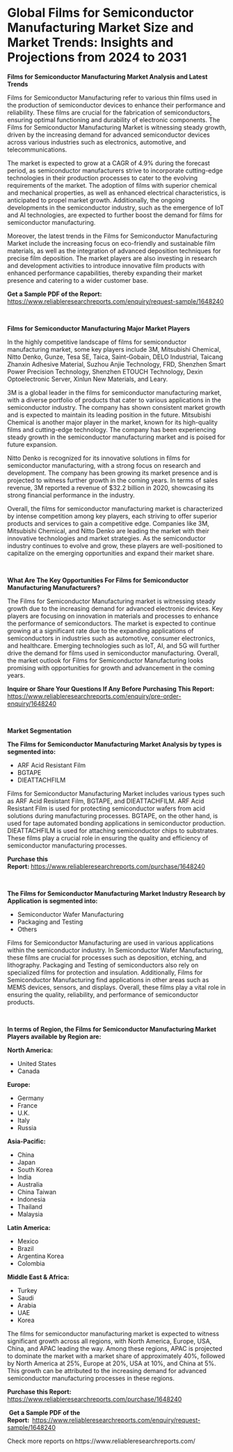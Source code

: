 <p><h1>Global Films for Semiconductor Manufacturing Market Size and Market Trends: Insights and Projections from 2024 to 2031</h1></p><p><strong>Films for Semiconductor Manufacturing Market Analysis and Latest Trends</strong></p>
<p><p>Films for Semiconductor Manufacturing refer to various thin films used in the production of semiconductor devices to enhance their performance and reliability. These films are crucial for the fabrication of semiconductors, ensuring optimal functioning and durability of electronic components. The Films for Semiconductor Manufacturing Market is witnessing steady growth, driven by the increasing demand for advanced semiconductor devices across various industries such as electronics, automotive, and telecommunications.</p><p>The market is expected to grow at a CAGR of 4.9% during the forecast period, as semiconductor manufacturers strive to incorporate cutting-edge technologies in their production processes to cater to the evolving requirements of the market. The adoption of films with superior chemical and mechanical properties, as well as enhanced electrical characteristics, is anticipated to propel market growth. Additionally, the ongoing developments in the semiconductor industry, such as the emergence of IoT and AI technologies, are expected to further boost the demand for films for semiconductor manufacturing.</p><p>Moreover, the latest trends in the Films for Semiconductor Manufacturing Market include the increasing focus on eco-friendly and sustainable film materials, as well as the integration of advanced deposition techniques for precise film deposition. The market players are also investing in research and development activities to introduce innovative film products with enhanced performance capabilities, thereby expanding their market presence and catering to a wider customer base.</p></p>
<p><strong>Get a Sample PDF of the Report:&nbsp;</strong> <a href="https://www.reliableresearchreports.com/enquiry/request-sample/1648240">https://www.reliableresearchreports.com/enquiry/request-sample/1648240</a></p>
<p>&nbsp;</p>
<p><strong>Films for Semiconductor Manufacturing Major Market Players</strong></p>
<p><p>In the highly competitive landscape of films for semiconductor manufacturing market, some key players include 3M, Mitsubishi Chemical, Nitto Denko, Gunze, Tesa SE, Taica, Saint-Gobain, DELO Industrial, Taicang Zhanxin Adhesive Material, Suzhou Anjie Technology, FRD, Shenzhen Smart Power Precision Technology, Shenzhen ETOUCH Technology, Dexin Optoelectronic Server, Xinlun New Materials, and Leary.</p><p>3M is a global leader in the films for semiconductor manufacturing market, with a diverse portfolio of products that cater to various applications in the semiconductor industry. The company has shown consistent market growth and is expected to maintain its leading position in the future. Mitsubishi Chemical is another major player in the market, known for its high-quality films and cutting-edge technology. The company has been experiencing steady growth in the semiconductor manufacturing market and is poised for future expansion.</p><p>Nitto Denko is recognized for its innovative solutions in films for semiconductor manufacturing, with a strong focus on research and development. The company has been growing its market presence and is projected to witness further growth in the coming years. In terms of sales revenue, 3M reported a revenue of $32.2 billion in 2020, showcasing its strong financial performance in the industry.</p><p>Overall, the films for semiconductor manufacturing market is characterized by intense competition among key players, each striving to offer superior products and services to gain a competitive edge. Companies like 3M, Mitsubishi Chemical, and Nitto Denko are leading the market with their innovative technologies and market strategies. As the semiconductor industry continues to evolve and grow, these players are well-positioned to capitalize on the emerging opportunities and expand their market share.</p></p>
<p>&nbsp;</p>
<p><strong>What Are The Key Opportunities For Films for Semiconductor Manufacturing Manufacturers?</strong></p>
<p><p>The Films for Semiconductor Manufacturing market is witnessing steady growth due to the increasing demand for advanced electronic devices. Key players are focusing on innovation in materials and processes to enhance the performance of semiconductors. The market is expected to continue growing at a significant rate due to the expanding applications of semiconductors in industries such as automotive, consumer electronics, and healthcare. Emerging technologies such as IoT, AI, and 5G will further drive the demand for films used in semiconductor manufacturing. Overall, the market outlook for Films for Semiconductor Manufacturing looks promising with opportunities for growth and advancement in the coming years.</p></p>
<p><strong>Inquire or Share Your Questions If Any Before Purchasing This Report:</strong> <a href="https://www.reliableresearchreports.com/enquiry/pre-order-enquiry/1648240">https://www.reliableresearchreports.com/enquiry/pre-order-enquiry/1648240</a></p>
<p>&nbsp;</p>
<p><strong>Market Segmentation</strong></p>
<p><strong>The Films for Semiconductor Manufacturing Market Analysis by types is segmented into:</strong></p>
<p><ul><li>ARF Acid Resistant Film</li><li>BGTAPE</li><li>DIEATTACHFILM</li></ul></p>
<p><p>Films for Semiconductor Manufacturing Market includes various types such as ARF Acid Resistant Film, BGTAPE, and DIEATTACHFILM. ARF Acid Resistant Film is used for protecting semiconductor wafers from acid solutions during manufacturing processes. BGTAPE, on the other hand, is used for tape automated bonding applications in semiconductor production. DIEATTACHFILM is used for attaching semiconductor chips to substrates. These films play a crucial role in ensuring the quality and efficiency of semiconductor manufacturing processes.</p></p>
<p><strong>Purchase this Report:&nbsp;</strong><a href="https://www.reliableresearchreports.com/purchase/1648240">https://www.reliableresearchreports.com/purchase/1648240</a></p>
<p>&nbsp;</p>
<p><strong>The Films for Semiconductor Manufacturing Market Industry Research by Application is segmented into:</strong></p>
<p><ul><li>Semiconductor Wafer Manufacturing</li><li>Packaging and Testing</li><li>Others</li></ul></p>
<p><p>Films for Semiconductor Manufacturing are used in various applications within the semiconductor industry. In Semiconductor Wafer Manufacturing, these films are crucial for processes such as deposition, etching, and lithography. Packaging and Testing of semiconductors also rely on specialized films for protection and insulation. Additionally, Films for Semiconductor Manufacturing find applications in other areas such as MEMS devices, sensors, and displays. Overall, these films play a vital role in ensuring the quality, reliability, and performance of semiconductor products.</p></p>
<p>&nbsp;</p>
<p><strong>In terms of Region, the Films for Semiconductor Manufacturing Market Players available by Region are:</strong></p>
<p>
    <p> <strong> North America: </strong>
        <ul>
            <li>United States</li>
            <li>Canada</li>
        </ul>
        </p> 
    <p> <strong> Europe: </strong>
        <ul>
            <li>Germany</li>
            <li>France</li>
            <li>U.K.</li>
            <li>Italy</li>
            <li>Russia</li>
        </ul>
        </p> 
    <p> <strong> Asia-Pacific: </strong>
        <ul>
            <li>China</li>
            <li>Japan</li>
            <li>South Korea</li>
            <li>India</li>
            <li>Australia</li>
            <li>China Taiwan</li>
            <li>Indonesia</li>
            <li>Thailand</li>
            <li>Malaysia</li>
        </ul>
        </p> 
    <p> <strong> Latin America: </strong>
        <ul>
            <li>Mexico</li>
            <li>Brazil</li>
            <li>Argentina Korea</li>
            <li>Colombia</li>
        </ul>
        </p> 
    <p> <strong> Middle East & Africa: </strong>
        <ul>
            <li>Turkey</li>
            <li>Saudi</li>
            <li>Arabia</li>
            <li>UAE</li>
            <li>Korea</li>
        </ul>
    </p>
    </p>
<p><p>The films for semiconductor manufacturing market is expected to witness significant growth across all regions, with North America, Europe, USA, China, and APAC leading the way. Among these regions, APAC is projected to dominate the market with a market share of approximately 40%, followed by North America at 25%, Europe at 20%, USA at 10%, and China at 5%. This growth can be attributed to the increasing demand for advanced semiconductor manufacturing processes in these regions.</p></p>
<p><strong>Purchase this Report: </strong><a href="https://www.reliableresearchreports.com/purchase/1648240">https://www.reliableresearchreports.com/purchase/1648240</a></p>
<p>&nbsp;<strong>Get a Sample PDF of the Report:&nbsp;&nbsp;</strong><a href="https://www.reliableresearchreports.com/enquiry/request-sample/1648240">https://www.reliableresearchreports.com/enquiry/request-sample/1648240</a></p>
<p><strong></strong></p>
<p>Check more reports on https://www.reliableresearchreports.com/</p>
